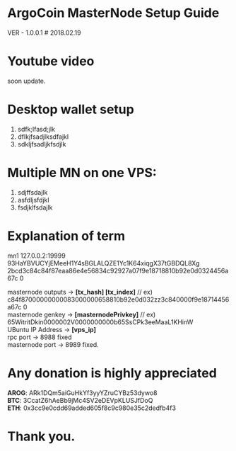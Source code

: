 # ArgoCoin MasterNode Setup Guide
VER - 1.0.0.1      # 2018.02.19  

# Youtube video
soon update.  

# Desktop wallet setup
1. sdfk;lfasd;jlk  
2. dflkjfsadjlksdfajkl  
3. sdkljfsadljkfsdjlk  

# Multiple MN on one VPS:
1. sdjffsdajlk  
2. asfdljsfdjkl  
3. fsdjklfsdajlk  

# Explanation of term
mn1 127.0.0.2:19999 93HaYBVUCYjEMeeH1Y4sBGLALQZE1Yc1K64xiqgX37tGBDQL8Xg 2bcd3c84c84f87eaa86e4e56834c92927a07f9e18718810b92e0d0324456a67c 0

masternode outputs -> **[tx_hash] [tx_index]** // ex) c84f87000000000083000000658810b92e0d032zz3c840000f9e18714456a67c 0  
masternode genkey -> **[masternodePrivkey]** // ex) 65WitritDkin0000002V0000000000b65SsCPk3eeMaaL1KHinW  
UBuntu IP Address -> **[vps_ip]**  
rpc port -> 8988 fixed  
masternode port -> 8989 fixed.  

# Any donation is highly appreciated
**AROG**: ARk1DQm5aiGuHkYf3yyYZruCYBz53dywo8  
**BTC**: 3CcatZ6hAeBb9jMc4SV2eDEVpKLUSJfDoQ  
**ETH**: 0x3cc9e0cdd69added605f8c9c980e35c2dedfb4f3  

# Thank you.
